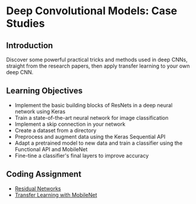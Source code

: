 # Deep Convolutional Models: Case Studies
## Introduction
Discover some powerful practical tricks and methods used in deep CNNs, straight from the research papers, then apply transfer learning to your own deep CNN.

## Learning Objectives
* Implement the basic building blocks of ResNets in a deep neural network using Keras
* Train a state-of-the-art neural network for image classification
* Implement a skip connection in your network
* Create a dataset from a directory
* Preprocess and augment data using the Keras Sequential API
* Adapt a pretrained model to new data and train a classifier using the Functional API and MobileNet
* Fine-tine a classifier's final layers to improve accuracy

## Coding Assignment
* [Residual Networks](./codes/Residual_Networks.ipynb)
* [Transfer Learning with MobileNet](./codes/Transfer_learning_with_MobileNet_v1.ipynb)
